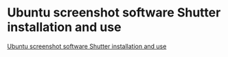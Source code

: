 # Ubuntu screenshot software Shutter installation and use
[Ubuntu screenshot software Shutter installation and use](https://aiwithcloud.com/2022/09/16/ubuntu_screenshot_software_shutter_installation_and_use/)
